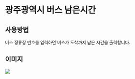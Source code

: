 # 광주광역시 버스 남은시간

## 사용방법

버스 정류장 번호를 입력하면 버스가 도착까지 남은 시간을 출력합니다.

## 이미지
<img src="https://cdn.discordapp.com/attachments/767242069957148683/830048605145399296/790b0f161c4dbbfd.PNG">
